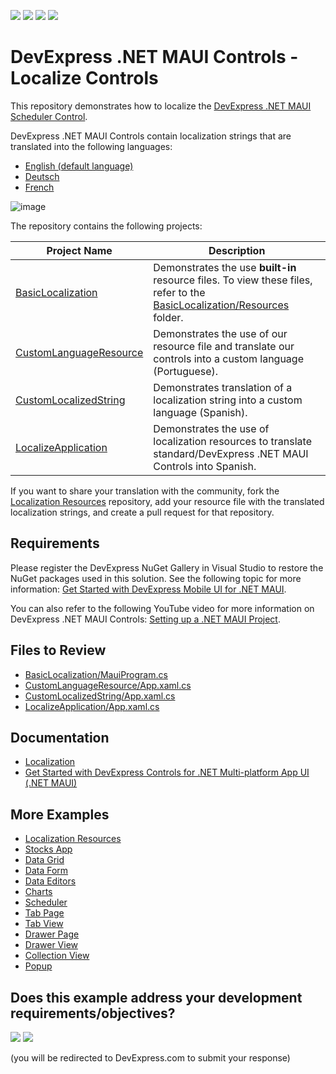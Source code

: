 <!-- default badges list -->
![](https://img.shields.io/endpoint?url=https://codecentral.devexpress.com/api/v1/VersionRange/550126095/22.2.3%2B)
[![](https://img.shields.io/badge/Open_in_DevExpress_Support_Center-FF7200?style=flat-square&logo=DevExpress&logoColor=white)](https://supportcenter.devexpress.com/ticket/details/T1121002)
[![](https://img.shields.io/badge/📖_How_to_use_DevExpress_Examples-e9f6fc?style=flat-square)](https://docs.devexpress.com/GeneralInformation/403183)
[![](https://img.shields.io/badge/💬_Leave_Feedback-feecdd?style=flat-square)](#does-this-example-address-your-development-requirementsobjectives)
<!-- default badges end -->
# DevExpress .NET MAUI Controls - Localize Controls
 
This repository demonstrates how to localize the [DevExpress .NET MAUI Scheduler Control](https://docs.devexpress.com/MAUI/403734/scheduler-and-calendar/index?v=22.2). 

DevExpress .NET MAUI Controls contain localization strings that are translated into the following languages:

* [English (default language)](/CS/BasicLocalization/Resources/DevExpressMaui.resx)
* [Deutsch](/CS/BasicLocalization/Resources/DevExpressMaui.de.resx)
* [French](/CS/BasicLocalization/Resources/DevExpressMaui.fr.resx)

![image](https://user-images.githubusercontent.com/12169834/203095398-f5a50b4c-94b9-428c-9a67-23a7cf1554d8.png)


The repository contains the following projects:

| Project Name | Description |
|---|---|
| [BasicLocalization](/CS/BasicLocalization) | Demonstrates the use **built-in** resource files. To view these files, refer to the [BasicLocalization/Resources](/CS/BasicLocalization/Resources) folder. |
| [CustomLanguageResource](/CS/CustomLanguageResource)| Demonstrates the use of our resource file and translate our controls into a custom language (Portuguese). |
| [CustomLocalizedString](/CS/CustomLocalizedString)| Demonstrates translation of a localization string into a custom language (Spanish). |
| [LocalizeApplication](/CS/LocalizeApplication) | Demonstrates the use of localization resources to translate standard/DevExpress .NET MAUI Controls into Spanish. |

If you want to share your translation with the community, fork the [Localization Resources](https://github.com/DevExpress-Examples/maui-localization-resources) repository, add your resource file with the translated localization strings, and create a pull request for that repository.

## Requirements

Please register the DevExpress NuGet Gallery in Visual Studio to restore the NuGet packages used in this solution. See the following topic for more information: [Get Started with DevExpress Mobile UI for .NET MAUI](https://docs.devexpress.com/MAUI/403249/get-started).

You can also refer to the following YouTube video for more information on DevExpress .NET MAUI Controls: [Setting up a .NET MAUI Project](https://www.youtube.com/watch?v=juJvl5UicIQ).

## Files to Review

- [BasicLocalization/MauiProgram.cs](/CS/BasicLocalization/MauiProgram.cs#L14)
- [CustomLanguageResource/App.xaml.cs](/CS/CustomLanguageResource/App.xaml.cs#L10)
- [CustomLocalizedString/App.xaml.cs](/CS/CustomLocalizedString/App.xaml.cs#L8)
- [LocalizeApplication/App.xaml.cs](/CS/LocalizeApplication/App.xaml.cs#L7)

## Documentation

- [Localization](https://docs.devexpress.com/MAUI/404120)
- [Get Started with DevExpress Controls for .NET Multi-platform App UI (.NET MAUI)](https://docs.devexpress.com/MAUI/403249/get-started/get-started)

## More Examples

* [Localization Resources](https://github.com/DevExpress-Examples/maui-localization-resources)
* [Stocks App](https://github.com/DevExpress-Examples/maui-stocks-mini)
* [Data Grid](https://github.com/DevExpress-Examples/maui-data-grid-get-started)
* [Data Form](https://github.com/DevExpress-Examples/maui-data-form-get-started)
* [Data Editors](https://github.com/DevExpress-Examples/maui-editors-get-started)
* [Charts](https://github.com/DevExpress-Examples/maui-charts)
* [Scheduler](https://github.com/DevExpress-Examples/maui-scheduler-get-started)
* [Tab Page](https://github.com/DevExpress-Examples/maui-tab-page-get-started)
* [Tab View](https://github.com/DevExpress-Examples/maui-tab-view-get-started)
* [Drawer Page](https://github.com/DevExpress-Examples/maui-drawer-page-get-started)
* [Drawer View](https://github.com/DevExpress-Examples/maui-drawer-view-get-started)
* [Collection View](https://github.com/DevExpress-Examples/maui-collection-view-get-started)
* [Popup](https://github.com/DevExpress-Examples/maui-popup-get-started)
<!-- feedback -->
## Does this example address your development requirements/objectives?

[<img src="https://www.devexpress.com/support/examples/i/yes-button.svg"/>](https://www.devexpress.com/support/examples/survey.xml?utm_source=github&utm_campaign=maui-localization&~~~was_helpful=yes) [<img src="https://www.devexpress.com/support/examples/i/no-button.svg"/>](https://www.devexpress.com/support/examples/survey.xml?utm_source=github&utm_campaign=maui-localization&~~~was_helpful=no)

(you will be redirected to DevExpress.com to submit your response)
<!-- feedback end -->
